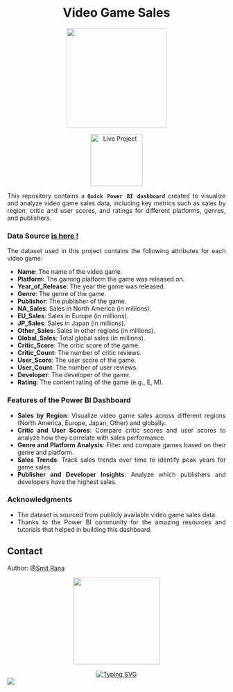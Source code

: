 <h1 align="center"> Video Game Sales </h1>
<p align="center">
  <img src="https://github.com/user-attachments/assets/0fc134e2-584d-4fe8-a295-8aea18961faf" width="230">
</p>


<p align="center">
<a href="https://app.powerbi.com/view?r=eyJrIjoiNjNjMjhhMTYtODQ0MC00NDczLTlhZWEtZWRiZGY3YTg2N2RmIiwidCI6IjNmMTcwMmFmLTNmNGUtNDk1ZS04YzhiLTEzNzIxZjM5YjFiMCJ9">
    <img src="https://github.com/user-attachments/assets/eb030d5f-8bb3-458e-9a2b-3c13a455c662" alt="Live Project" width="120">
</a>
</p>

<div align="justify"> 

This repository contains a **```Quick Power BI dashboard```**  created to visualize and analyze video game sales data, including key metrics such as sales by region, critic and user scores, and ratings for different platforms, genres, and publishers.

### Data Source [is here !](https://gist.github.com/PickleSnek/14dd6c9e57d557b267566ec1a606dc55)

The dataset used in this project contains the following attributes for each video game:
- **Name**: The name of the video game.
- **Platform**: The gaming platform the game was released on.
- **Year_of_Release**: The year the game was released.
- **Genre**: The genre of the game.
- **Publisher**: The publisher of the game.
- **NA_Sales**: Sales in North America (in millions).
- **EU_Sales**: Sales in Europe (in millions).
- **JP_Sales**: Sales in Japan (in millions).
- **Other_Sales**: Sales in other regions (in millions).
- **Global_Sales**: Total global sales (in millions).
- **Critic_Score**: The critic score of the game.
- **Critic_Count**: The number of critic reviews.
- **User_Score**: The user score of the game.
- **User_Count**: The number of user reviews.
- **Developer**: The developer of the game.
- **Rating**: The content rating of the game (e.g., E, M).

### Features of the Power BI Dashboard

- **Sales by Region**: Visualize video game sales across different regions (North America, Europe, Japan, Other) and globally.
- **Critic and User Scores**: Compare critic scores and user scores to analyze how they correlate with sales performance.
- **Genre and Platform Analysis**: Filter and compare games based on their genre and platform.
- **Sales Trends**: Track sales trends over time to identify peak years for game sales.
- **Publisher and Developer Insights**: Analyze which publishers and developers have the highest sales.

### Acknowledgments

- The dataset is sourced from publicly available video game sales data.
- Thanks to the Power BI community for the amazing resources and tutorials that helped in building this dashboard.

</div>

## Contact

Author: [@Smit Rana](https://www.linkedin.com/in/smit98rana/) 
<p align="center">
	<img src="https://user-images.githubusercontent.com/74038190/214644145-264f4759-7633-441e-9d67-d8dda9d50d26.gif" width="200">
</p>

<div align="center">
  <a href="https://git.io/typing-svg">
    <img src="https://readme-typing-svg.demolab.com?font=Fira+Code&pause=1000&center=true&vCenter=true&random=true&width=435&lines=I+hope+this+work+serves+you+well!" alt="Typing SVG" />
  </a>
</div>

<img src="https://user-images.githubusercontent.com/74038190/212284100-561aa473-3905-4a80-b561-0d28506553ee.gif" >


